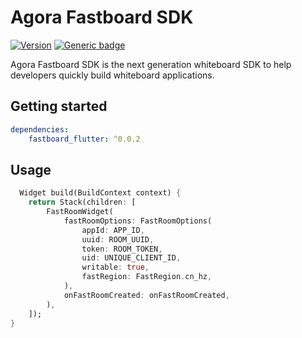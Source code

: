 # Agora Fastboard SDK
[![Version](https://img.shields.io/pub/v/fastboard_flutter.svg)](https://pub.dev/packages/fastboard_flutter)
[![Generic badge](https://img.shields.io/badge/platform-android%20|%20ios%20-blue.svg)](https://pub.dev/packages/fastboard_flutter)

Agora Fastboard SDK is the next generation whiteboard SDK to help developers quickly build
whiteboard applications.

## Getting started

```yaml
dependencies:
    fastboard_flutter: ^0.0.2
```

## Usage

```dart
  Widget build(BuildContext context) {
    return Stack(children: [
        FastRoomWidget(
            fastRoomOptions: FastRoomOptions(
                appId: APP_ID,
                uuid: ROOM_UUID,
                token: ROOM_TOKEN,
                uid: UNIQUE_CLIENT_ID,
                writable: true,
                fastRegion: FastRegion.cn_hz,
            ),
            onFastRoomCreated: onFastRoomCreated,
        ),
    ]);
}

```